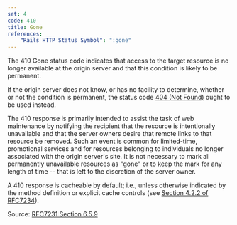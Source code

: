 ```yaml
---
set: 4
code: 410
title: Gone
references:
    "Rails HTTP Status Symbol": ":gone"
---
```


The 410 Gone status code indicates that access to the target resource is no
longer available at the origin server and that this condition is likely to be
permanent.

If the origin server does not know, or has no facility to determine, whether or
not the condition is permanent, the status code [404 (Not Found)](/404) ought to
be used instead.

The 410 response is primarily intended to assist the task of web maintenance by
notifying the recipient that the resource is intentionally unavailable and that
the server owners desire that remote links to that resource be removed. Such an
event is common for limited-time, promotional services and for resources
belonging to individuals no longer associated with the origin server's site. It
is not necessary to mark all permanently unavailable resources as "gone" or to
keep the mark for any length of time -- that is left to the discretion of the
server owner.

A 410 response is cacheable by default; i.e., unless otherwise indicated by the
method definition or explicit cache controls
(see [Section 4.2.2 of RFC7234][2]).

Source: [RFC7231 Section 6.5.9][1]

[1]: <http://tools.ietf.org/html/rfc7231#section-6.5.9>
[2]: <http://tools.ietf.org/html/rfc7234#section-4.2.2>